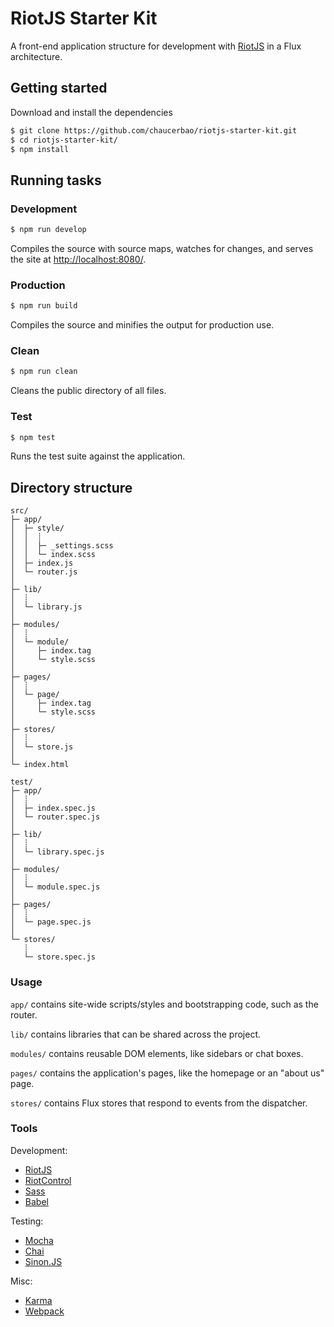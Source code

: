 # RiotJS Starter Kit

A front-end application structure for development with [RiotJS] in a Flux architecture.


## Getting started

Download and install the dependencies

```sh
$ git clone https://github.com/chaucerbao/riotjs-starter-kit.git
$ cd riotjs-starter-kit/
$ npm install
```


## Running tasks

### Development
```sh
$ npm run develop
```
Compiles the source with source maps, watches for changes, and serves the site at [http://localhost:8080/](http://localhost:8080/).

### Production
```sh
$ npm run build
```
Compiles the source and minifies the output for production use.

### Clean
```sh
$ npm run clean
```
Cleans the public directory of all files.

### Test
```sh
$ npm test
```
Runs the test suite against the application.


## Directory structure

```
src/
├─ app/
│  ├─ style/
│  │  ┊
│  │  ├─ _settings.scss
│  │  └─ index.scss
│  ├─ index.js
│  └─ router.js
│
├─ lib/
│  ┊
│  └─ library.js
│
├─ modules/
│  ┊
│  └─ module/
│     ├─ index.tag
│     └─ style.scss
│
├─ pages/
│  ┊
│  └─ page/
│     ├─ index.tag
│     └─ style.scss
│
├─ stores/
│  ┊
│  └─ store.js
│
└─ index.html

test/
├─ app/
│  ┊
│  ├─ index.spec.js
│  └─ router.spec.js
│
├─ lib/
│  ┊
│  └─ library.spec.js
│
├─ modules/
│  ┊
│  └─ module.spec.js
│
├─ pages/
│  ┊
│  └─ page.spec.js
│
└─ stores/
   ┊
   └─ store.spec.js
```

### Usage
`app/` contains site-wide scripts/styles and bootstrapping code, such as the router.

`lib/` contains libraries that can be shared across the project.

`modules/` contains reusable DOM elements, like sidebars or chat boxes.

`pages/` contains the application's pages, like the homepage or an "about us" page.

`stores/` contains Flux stores that respond to events from the dispatcher.


### Tools
Development:

* [RiotJS]
* [RiotControl]
* [Sass]
* [Babel]

Testing:

* [Mocha]
* [Chai]
* [Sinon.JS]

Misc:

* [Karma]
* [Webpack]


[Babel]: https://babeljs.io/
[Chai]: http://chaijs.com/
[Karma]: https://karma-runner.github.io/
[Mocha]: http://mochajs.org/
[RiotControl]: https://github.com/jimsparkman/RiotControl
[RiotJS]: https://muut.com/riotjs/
[Sass]: http://sass-lang.com/
[Sinon.JS]: http://sinonjs.org/
[Webpack]: http://webpack.github.io/
